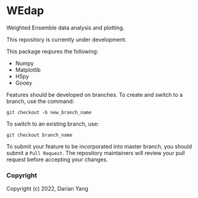 WEdap
===========================
Weighted Ensemble data analysis and plotting.

This repository is currently under development.

This package reqiures the following:
- Numpy
- Matplotlib
- H5py
- Gooey

Features should be developed on branches. To create and switch to a branch, use the command:

`git checkout -b new_branch_name`

To switch to an existing branch, use:

`git checkout branch_name`

To submit your feature to be incorporated into master branch, you should submit a `Pull Request`. The repository maintainers will review your pull request before accepting your changes.

### Copyright

Copyright (c) 2022, Darian Yang
